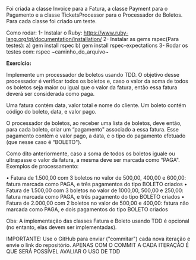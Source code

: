 Foi criada a classe Invoice para a Fatura, a classe Payment para o Pagamento e a classe TicketsProcessor para o Processador de Boletos.
Para cada classe foi criado um teste.

Como rodar:
1- Instalar o Ruby: https://www.ruby-lang.org/pt/documentation/installation/
2- Instalar as gems rspec(Para testes):
  a) gem install rspec
  b) gem install rspec-expectations
3- Rodar os testes com: rspec ~caminho_do_arquivo~

**Exercício:**

Implemente um processador de boletos usando TDD. O objetivo desse processador é verificar todos os boletos e, caso o valor da soma de todos os boletos seja maior ou igual que o valor da fatura, então essa fatura deverá ser considerada como paga.

Uma fatura contém data, valor total e nome do cliente. Um boleto contém código do boleto, data, e valor pago.

O processador de boletos, ao receber uma lista de boletos, deve então, para cada boleto, criar um “pagamento" associado a essa fatura. Esse pagamento contém o valor pago, a data, e o tipo do pagamento efetuado (que nesse caso é “BOLETO").

Como dito anteriormente, caso a soma de todos os boletos iguale ou ultrapasse o valor da fatura, a mesma deve ser marcada como “PAGA".
Exemplos de processamento:

• Fatura de 1.500,00 com 3 boletos no valor de 500,00, 400,00 e 600,00: fatura marcada como PAGA, e três pagamentos do tipo BOLETO criados
• Fatura de 1.500,00 com 3 boletos no valor de 1000,00, 500,00 e 250,00: fatura marcada como PAGA, e três pagamento do tipo BOLETO criados
• Fatura de 2.000,00 com 2 boletos no valor de 500,00 e 400,00: fatura não marcada como PAGA, e dois pagamentos do tipo BOLETO criados

Obs: A implementação das classes Fatura e Boleto usando TDD é opcional (no entanto, elas devem ser implementadas).

IMPORTANTE: Use o GitHub para enviar ("commitar") cada nova iteração e envie o link do repositório. APENAS COM O COMMIT A CADA ITERAÇÃO É QUE SERÁ POSSÍVEL AVALIAR O USO DE TDD
